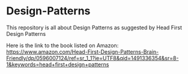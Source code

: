 # Design-Patterns
This repository is all about Design Patterns as suggested by Head First Design Patterns

Here is the link to the book listed on Amazon: 
https://www.amazon.com/Head-First-Design-Patterns-Brain-Friendly/dp/0596007124/ref=sr_1_1?ie=UTF8&qid=1491336354&sr=8-1&keywords=head+first+design+patterns
